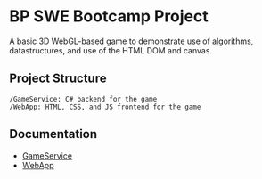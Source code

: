 # BP SWE Bootcamp Project

A basic 3D WebGL-based game to demonstrate use of algorithms, datastructures, and use of the HTML DOM and canvas.

## Project Structure

```
/GameService: C# backend for the game
/WebApp: HTML, CSS, and JS frontend for the game
```

## Documentation

- [GameService](GameService/README.md)
- [WebApp](WebApp/README.md)
